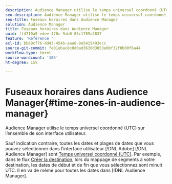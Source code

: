 ```yaml
---
description: Audience Manager utilise le temps universel coordonné (UTC) sur l’ensemble de son interface utilisateur.
seo-description: Audience Manager utilise le temps universel coordonné (UTC) sur l’ensemble de son interface utilisateur.
seo-title: Fuseaux horaires dans Audience Manager
solution: Audience Manager
title: Fuseaux horaires dans Audience Manager
uuid: ff4710a9-edee-470c-9ab0-85c1789a2837
feature: 'Référence '
exl-id: bb89cf76-dd43-454b-aaa8-8e5415493ecc
source-git-commit: fe01ebac8c0d0ad3630d3853e0bf32f0b00f6a44
workflow-type: tm+mt
source-wordcount: '105'
ht-degree: 15%

---
```


# Fuseaux horaires dans Audience Manager{#time-zones-in-audience-manager}

Audience Manager utilise le temps universel coordonné (UTC) sur l’ensemble de son interface utilisateur.

Sauf indication contraire, toutes les dates et plages de dates que vous pouvez sélectionner dans l’interface utilisateur [!DNL Adobe] [!DNL Audience Manager] sont [Temps universel coordonné (UTC)](https://www.timeanddate.com/worldclock/timezone/utc). Par exemple, dans le flux [Créer la destination](../features/destinations/create-cookie-destination.md#segments-mapping), lors du mappage de segments à votre destination, les dates de début et de fin que vous sélectionnez sont minuit UTC. Il en va de même pour toutes les dates dans [!DNL Audience Manager].

